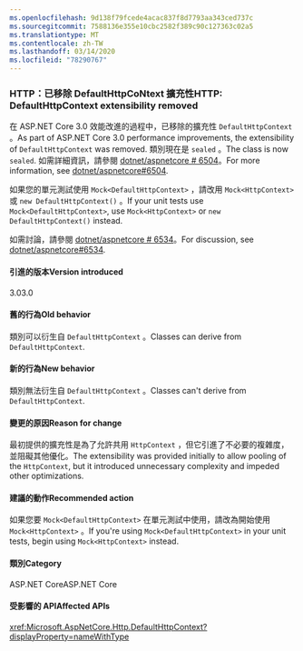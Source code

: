 ```yaml
---
ms.openlocfilehash: 9d138f79fcede4acac837f8d7793aa343ced737c
ms.sourcegitcommit: 7588136e355e10cbc2582f389c90c127363c02a5
ms.translationtype: MT
ms.contentlocale: zh-TW
ms.lasthandoff: 03/14/2020
ms.locfileid: "78290767"
---
```

### <a name="http-defaulthttpcontext-extensibility-removed"></a><span data-ttu-id="0a43a-101">HTTP：已移除 DefaultHttpCoNtext 擴充性</span><span class="sxs-lookup"><span data-stu-id="0a43a-101">HTTP: DefaultHttpContext extensibility removed</span></span>

<span data-ttu-id="0a43a-102">在 ASP.NET Core 3.0 效能改進的過程中，已移除的擴充性 `DefaultHttpContext` 。</span><span class="sxs-lookup"><span data-stu-id="0a43a-102">As part of ASP.NET Core 3.0 performance improvements, the extensibility of `DefaultHttpContext` was removed.</span></span> <span data-ttu-id="0a43a-103">類別現在是 `sealed` 。</span><span class="sxs-lookup"><span data-stu-id="0a43a-103">The class is now `sealed`.</span></span> <span data-ttu-id="0a43a-104">如需詳細資訊，請參閱 [dotnet/aspnetcore # 6504](https://github.com/dotnet/aspnetcore/pull/6504)。</span><span class="sxs-lookup"><span data-stu-id="0a43a-104">For more information, see [dotnet/aspnetcore#6504](https://github.com/dotnet/aspnetcore/pull/6504).</span></span>

<span data-ttu-id="0a43a-105">如果您的單元測試使用 `Mock<DefaultHttpContext>` ，請改用 `Mock<HttpContext>` 或 `new DefaultHttpContext()` 。</span><span class="sxs-lookup"><span data-stu-id="0a43a-105">If your unit tests use `Mock<DefaultHttpContext>`, use `Mock<HttpContext>` or `new DefaultHttpContext()` instead.</span></span>

<span data-ttu-id="0a43a-106">如需討論，請參閱 [dotnet/aspnetcore # 6534](https://github.com/dotnet/aspnetcore/issues/6534)。</span><span class="sxs-lookup"><span data-stu-id="0a43a-106">For discussion, see [dotnet/aspnetcore#6534](https://github.com/dotnet/aspnetcore/issues/6534).</span></span>

#### <a name="version-introduced"></a><span data-ttu-id="0a43a-107">引進的版本</span><span class="sxs-lookup"><span data-stu-id="0a43a-107">Version introduced</span></span>

<span data-ttu-id="0a43a-108">3.0</span><span class="sxs-lookup"><span data-stu-id="0a43a-108">3.0</span></span>

#### <a name="old-behavior"></a><span data-ttu-id="0a43a-109">舊的行為</span><span class="sxs-lookup"><span data-stu-id="0a43a-109">Old behavior</span></span>

<span data-ttu-id="0a43a-110">類別可以衍生自 `DefaultHttpContext` 。</span><span class="sxs-lookup"><span data-stu-id="0a43a-110">Classes can derive from `DefaultHttpContext`.</span></span>

#### <a name="new-behavior"></a><span data-ttu-id="0a43a-111">新的行為</span><span class="sxs-lookup"><span data-stu-id="0a43a-111">New behavior</span></span>

<span data-ttu-id="0a43a-112">類別無法衍生自 `DefaultHttpContext` 。</span><span class="sxs-lookup"><span data-stu-id="0a43a-112">Classes can't derive from `DefaultHttpContext`.</span></span>

#### <a name="reason-for-change"></a><span data-ttu-id="0a43a-113">變更的原因</span><span class="sxs-lookup"><span data-stu-id="0a43a-113">Reason for change</span></span>

<span data-ttu-id="0a43a-114">最初提供的擴充性是為了允許共用 `HttpContext` ，但它引進了不必要的複雜度，並阻礙其他優化。</span><span class="sxs-lookup"><span data-stu-id="0a43a-114">The extensibility was provided initially to allow pooling of the `HttpContext`, but it introduced unnecessary complexity and impeded other optimizations.</span></span>

#### <a name="recommended-action"></a><span data-ttu-id="0a43a-115">建議的動作</span><span class="sxs-lookup"><span data-stu-id="0a43a-115">Recommended action</span></span>

<span data-ttu-id="0a43a-116">如果您要 `Mock<DefaultHttpContext>` 在單元測試中使用，請改為開始使用 `Mock<HttpContext>` 。</span><span class="sxs-lookup"><span data-stu-id="0a43a-116">If you're using `Mock<DefaultHttpContext>` in your unit tests, begin using `Mock<HttpContext>` instead.</span></span>

#### <a name="category"></a><span data-ttu-id="0a43a-117">類別</span><span class="sxs-lookup"><span data-stu-id="0a43a-117">Category</span></span>

<span data-ttu-id="0a43a-118">ASP.NET Core</span><span class="sxs-lookup"><span data-stu-id="0a43a-118">ASP.NET Core</span></span>

#### <a name="affected-apis"></a><span data-ttu-id="0a43a-119">受影響的 API</span><span class="sxs-lookup"><span data-stu-id="0a43a-119">Affected APIs</span></span>

<xref:Microsoft.AspNetCore.Http.DefaultHttpContext?displayProperty=nameWithType>

<!--

#### Affected APIs

`T:Microsoft.AspNetCore.Http.DefaultHttpContext`

-->
